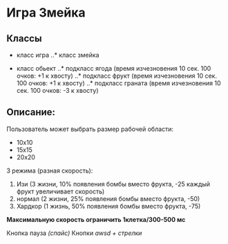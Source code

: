 Игра Змейка
===========

## Классы 

- класс игра
..* класс змейка

- класс обьект
..* подкласс ягода  (время изчезновения 10 сек. 100 очков: +1 к хвосту)
..* подкласс фрукт  (время изчезновения 10 сек. 100 очков: +1 к хвосту)
..* подкласс граната (время изчезновения 10 сек. 100 очков: -3 к хвосту)


## Описание:

Пользователь может выбрать размер рабочей области:
- 10х10
- 15х15
- 20х20

3 режима (разная скорость):

1. Изи (3 жизни, 10% появления бомбы вместо фрукта, -25 каждый фрукт увеличивает скорость)
2. нормал (2 жизни, 25% появления бомбы вместо фрукта, -50)
3. Хардкор (1 жизнь, 50% появления бомбы вместо фрукта, -75)

**Максимальную скорость ограничить 1клетка/300-500 мс**

Кнопка пауза *(спайс)*
Кнопки *awsd + стрелки*